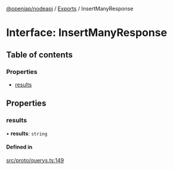 [@openiap/nodeapi](../README.md) / [Exports](../modules.md) / InsertManyResponse

# Interface: InsertManyResponse

## Table of contents

### Properties

- [results](InsertManyResponse.md#results)

## Properties

### results

• **results**: `string`

#### Defined in

[src/proto/querys.ts:149](https://github.com/openiap/nodeapi/blob/a159861/src/proto/querys.ts#L149)
